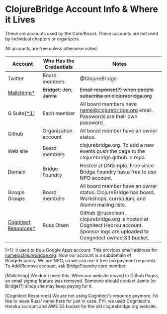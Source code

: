# ClojureBridge Account Info & Where it Lives

These are accounts used by the Core/Board. These accounts are *not* used by individual chapters or organizers.

All accounts are free unless otherwise noted.

| Account | Who Has the Credentials | Notes |
|---------|-------------------------|-------|
| Twitter | Board members           | @ClojureBridge |
| [Mailchimp*](#mailchimp) | <strike>Bridget, Jen, Jamie</strike> | <strike>Email response(?) when people subscribe on clojurebridge.org</strike> |
| G Suite[[*1]](#googleapps) | Each member  | All board members have name@clojurebridge.org email. Passwords are their own password. |
| Github | Organization account     | All borad member have an owner status. |
| Web site | Board members | clojurebridge.org. To add a new events push the page to the clojurebridge.github.io repo. |
| Domain | Bridge Foundry | Hosted at DNSimple. Free since Bridge Foundry has a free to use NPO account. |
| Google Groups | Board members | All board member have an owner status. ClojureBridge has board, Workshops, curriculum, and Alumni mailing lists.|
| [Cognitect Resources*](#cognitect) | Russ Olsen | Github @russolsen , clojurebridge.org is hosted at Cognitect Heorku account. Sponsor logs are uploaded to Congnitect owned S3 bucket.|
 


<a name="googleapps">[*1]</a>:
It used to be a Google Apps account. This provides email address for name@clojurebridge.org.
Now our account is a subdomain of BridgeFoundry.
We are NPO, so we can use it free (no payment required).
To Add/Remove account, ask BridgeFoundry core member.

<a name="mailchimp">[Mailchimp]</a>
We don't need this. When our website moved to Github Pages, an email signup feature was removed.
Someone should contact Jamie (or Bridget?) since she may keep paying for it.

<a name="cognitect">[Cognitect Resources]</a>
We are not using Cognitect's resource anymore. I'd like to leave Russ' name here for just in case.
FYI, we used Cognitect's Heroku account and AWS S3 bucket for the old clojurebridge.org website.